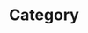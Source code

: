 ---
layout: category
title: Category
permalink: category.html
sidebar_sort_order: 3
sidebar_link: true
---
